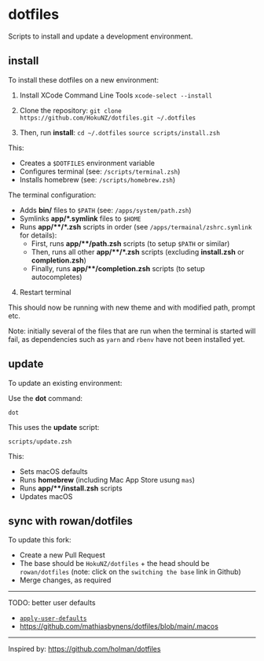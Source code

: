 # dotfiles

Scripts to install and update a development environment.

## install

To install these dotfiles on a new environment:

1. Install XCode Command Line Tools
`xcode-select --install`

2. Clone the repository:
`git clone https://github.com/HokuNZ/dotfiles.git ~/.dotfiles`

3. Then, run **install**:
`cd ~/.dotfiles`
`source scripts/install.zsh`

This:
- Creates a `$DOTFILES` environment variable
- Configures terminal (see: `/scripts/terminal.zsh`)
- Installs homebrew (see: `/scripts/homebrew.zsh`)

The terminal configuration:
- Adds **bin/** files to `$PATH` (see: `/apps/system/path.zsh`)
- Symlinks **app/\*.symlink** files to `$HOME`
- Runs **app/\*\*/\*.zsh** scripts in order (see `/apps/termainal/zshrc.symlink` for details):
    - First, runs **app/\*\*/path.zsh** scripts (to setup `$PATH` or similar)
    - Then, runs all other **app/\*\*/\*.zsh** scripts (excluding **install.zsh** or **completion.zsh**)
    - Finally, runs **app/\*\*/completion.zsh** scripts (to setup autocompletes)

4. Restart terminal

This should now be running with new theme and with modified path, prompt etc.

Note: initially several of the files that are run when the terminal is started will fail, as dependencies such as `yarn` and `rbenv` have not been installed yet.

## update 

To update an existing environment:

Use the **dot** command:

`dot`

This uses the **update** script:

`scripts/update.zsh`

This:

- Sets macOS defaults
- Runs **homebrew** (including Mac App Store usung `mas`)
- Runs **app/\*\*/install.zsh** scripts
- Updates macOS

## sync with rowan/dotfiles

To update this fork:

- Create a new Pull Request
- The base should be `HokuNZ/dotfiles` + the head should be `rowan/dotfiles` (note: click on the `switching the base` link in Github)
- Merge changes, as required

---

TODO: better user defaults
- [`apply-user-defaults`](https://github.com/zero-sh/apply-user-defaults)
- https://github.com/mathiasbynens/dotfiles/blob/main/.macos

---

Inspired by: https://github.com/holman/dotfiles
